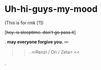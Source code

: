 # Uh-hi-guys-my-mood
(This is for rmk [?]) 




[~~hey. is sleeptime. don't go pass it~~]





.  **may everyone forgive you.** 💤

>> . 💤Renzi / Ori / Zeta⚡ <<



. 
